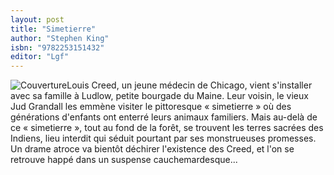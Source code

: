 ```yaml
---
layout: post
title: "Simetierre"
author: "Stephen King"
isbn: "9782253151432"
editor: "Lgf"
---
```

![Couverture](/img/9782253151432.jpeg)Louis Creed, un jeune médecin de Chicago, vient s'installer avec sa famille à Ludlow, petite bourgade du Maine. Leur voisin, le vieux Jud Grandall les emmène visiter le pittoresque « simetierre » où des générations d'enfants ont enterré leurs animaux familiers. Mais au-delà de ce « simetierre », tout au fond de la forêt, se trouvent les terres sacrées des Indiens, lieu interdit qui séduit pourtant par ses monstrueuses promesses.  
Un drame atroce va bientôt déchirer l'existence des Creed, et l'on se retrouve happé dans un suspense cauchemardesque...